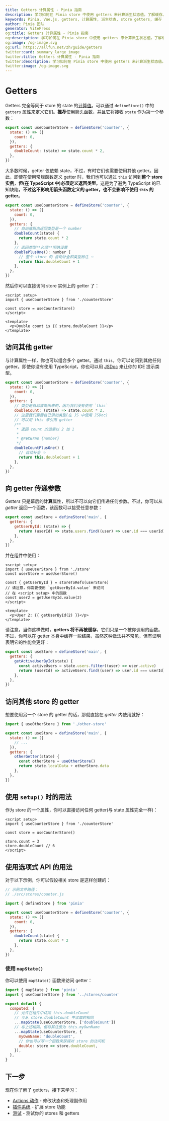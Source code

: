 ```yaml
---
title: Getters 计算属性 - Pinia 指南
description: 学习如何在 Pinia store 中使用 getters 来计算派生状态值。了解缓存、访问其他 getters 以及向 getters 传递参数。
keywords: Pinia, Vue.js, getters, 计算属性, 派生状态, store getters, 缓存
author: Pinia 团队
generator: VitePress
og:title: Getters 计算属性 - Pinia 指南
og:description: 学习如何在 Pinia store 中使用 getters 来计算派生状态值。了解缓存、访问其他 getters 以及向 getters 传递参数。
og:image: /og-image.svg
og:url: https://allfun.net/zh/guide/getters
twitter:card: summary_large_image
twitter:title: Getters 计算属性 - Pinia 指南
twitter:description: 学习如何在 Pinia store 中使用 getters 来计算派生状态值。了解缓存、访问其他 getters 以及向 getters 传递参数。
twitter:image: /og-image.svg
---
```


# Getters

Getters 完全等同于 store 的 state 的[计算值](https://cn.vuejs.org/guide/essentials/computed.html)。可以通过 `defineStore()` 中的 `getters` 属性来定义它们。**推荐**使用箭头函数，并且它将接收 `state` 作为第一个参数：

```js
export const useCounterStore = defineStore('counter', {
  state: () => ({
    count: 0,
  }),
  getters: {
    doubleCount: (state) => state.count * 2,
  },
})
```

大多数时候，getter 仅依赖 state，不过，有时它们也需要使用其他 getter。因此，即使在使用常规函数定义 getter 时，我们也可以通过 `this` 访问到**整个 store 实例**，**但(在 TypeScript 中)必须定义返回类型**。这是为了避免 TypeScript 的已知缺陷，**不过这不影响用箭头函数定义的 getter，也不会影响不使用 `this` 的 getter**。

```js
export const useCounterStore = defineStore('counter', {
  state: () => ({
    count: 0,
  }),
  getters: {
    // 自动推断出返回类型是一个 number
    doubleCount(state) {
      return state.count * 2
    },
    // 返回类型**必须**明确设置
    doublePlusOne(): number {
      // 整个 store 的 自动补全和类型标注 ✨
      return this.doubleCount + 1
    },
  },
})
```

然后你可以直接访问 store 实例上的 getter 了：

```vue
<script setup>
import { useCounterStore } from './counterStore'

const store = useCounterStore()
</script>

<template>
  <p>Double count is {{ store.doubleCount }}</p>
</template>
```

## 访问其他 getter

与计算属性一样，你也可以组合多个 getter。通过 `this`，你可以访问到其他任何 getter。即使你没有使用 TypeScript，你也可以用 [JSDoc](https://jsdoc.app/tags-returns.html) 来让你的 IDE 提示类型。

```js
export const useCounterStore = defineStore('counter', {
  state: () => ({
    count: 0,
  }),
  getters: {
    // 类型是自动推断出来的，因为我们没有使用 `this`
    doubleCount: (state) => state.count * 2,
    // 这里我们需要自己添加类型(在 JS 中使用 JSDoc)
    // 可以用 this 来引用 getter
    /**
     * 返回 count 的值乘以 2 加 1
     *
     * @returns {number}
     */
    doubleCountPlusOne() {
      // 自动补全 ✨
      return this.doubleCount + 1
    },
  },
})
```

## 向 getter 传递参数

*Getters* 只是幕后的**计算**属性，所以不可以向它们传递任何参数。不过，你可以从 *getter* 返回一个函数，该函数可以接受任意参数：

```js
export const useStore = defineStore('main', {
  getters: {
    getUserById: (state) => {
      return (userId) => state.users.find((user) => user.id === userId)
    },
  },
})
```

并在组件中使用：

```vue
<script setup>
import { useUserStore } from './store'
const userStore = useUserStore()

const { getUserById } = storeToRefs(userStore)
// 请注意，你需要使用 `getUserById.value` 来访问
// 在 <script setup> 中的函数
const user2 = getUserById.value(2)
</script>

<template>
  <p>User 2: {{ getUserById(2) }}</p>
</template>
```

请注意，当你这样做时，**getters 将不再被缓存**，它们只是一个被你调用的函数。不过，你可以在 getter 本身中缓存一些结果，虽然这种做法并不常见，但有证明表明它的性能会更好：

```js
export const useStore = defineStore('main', {
  getters: {
    getActiveUserById(state) {
      const activeUsers = state.users.filter((user) => user.active)
      return (userId) => activeUsers.find((user) => user.id === userId)
    },
  },
})
```

## 访问其他 store 的 getter

想要使用另一个 store 的 getter 的话，那就直接在 *getter* 内使用就好：

```js
import { useOtherStore } from './other-store'

export const useStore = defineStore('main', {
  state: () => ({
    // ...
  }),
  getters: {
    otherGetter(state) {
      const otherStore = useOtherStore()
      return state.localData + otherStore.data
    },
  },
})
```

## 使用 `setup()` 时的用法

作为 store 的一个属性，你可以直接访问任何 getter(与 state 属性完全一样)：

```vue
<script setup>
import { useCounterStore } from './counterStore'

const store = useCounterStore()

store.count = 3
store.doubleCount // 6
</script>
```

## 使用选项式 API 的用法

<VueSchoolLink
  href="https://vueschool.io/lessons/access-pinia-getters-in-the-options-api"
  title="在选项式 API 中访问 Pinia Getters"
/>

对于以下示例，你可以假设相关 store 是这样创建的：

```js
// 示例文件路径：
// ./src/stores/counter.js

import { defineStore } from 'pinia'

export const useCounterStore = defineStore('counter', {
  state: () => ({
    count: 0,
  }),
  getters: {
    doubleCount(state) {
      return state.count * 2
    },
  },
})
```

### 使用 `mapState()`

你可以使用 `mapState()` 函数来访问 getter：

```js
import { mapState } from 'pinia'
import { useCounterStore } from '../stores/counter'

export default {
  computed: {
    // 允许在组件中访问 this.doubleCount
    // 与从 store.doubleCount 中读取的相同
    ...mapState(useCounterStore, ['doubleCount'])
    // 与上述相同，但将其注册为 this.myOwnName
    ...mapState(useCounterStore, {
      myOwnName: 'doubleCount',
      // 你也可以写一个函数来获得对 store 的访问权
      double: store => store.doubleCount,
    }),
  },
}
```

## 下一步

现在你了解了 getters，接下来学习：

- [Actions 动作](./actions) - 修改状态和处理副作用
- [插件系统](./plugins) - 扩展 store 功能
- [测试](./testing) - 测试你的 stores 和 getters